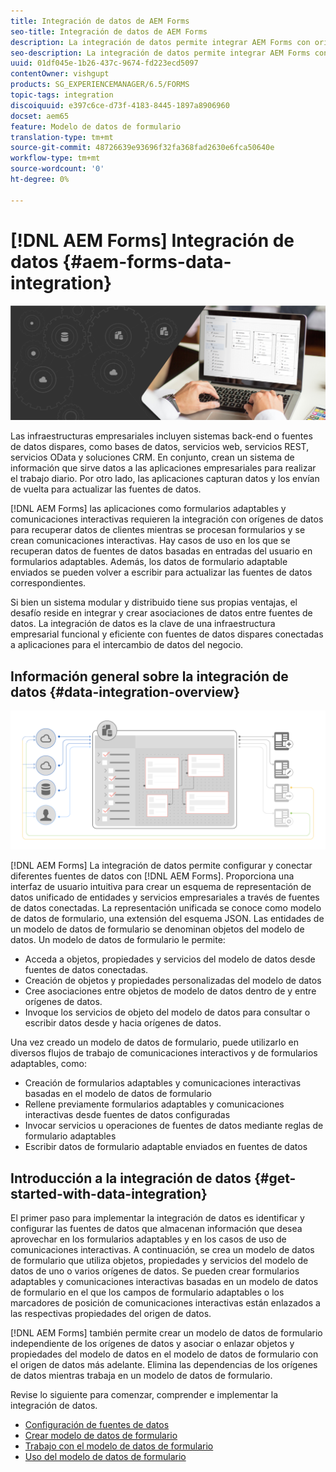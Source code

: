 ```yaml
---
title: Integración de datos de AEM Forms
seo-title: Integración de datos de AEM Forms
description: La integración de datos permite integrar AEM Forms con orígenes de datos dispares y crear un modelo de datos de formulario para crear y trabajar con formularios adaptables y comunicaciones interactivas.
seo-description: La integración de datos permite integrar AEM Forms con orígenes de datos dispares y crear un modelo de datos de formulario para crear y trabajar con formularios adaptables y comunicaciones interactivas.
uuid: 01df045e-1b26-437c-9674-fd223ecd5097
contentOwner: vishgupt
products: SG_EXPERIENCEMANAGER/6.5/FORMS
topic-tags: integration
discoiquuid: e397c6ce-d73f-4183-8445-1897a8906960
docset: aem65
feature: Modelo de datos de formulario
translation-type: tm+mt
source-git-commit: 48726639e93696f32fa368fad2630e6fca50640e
workflow-type: tm+mt
source-wordcount: '0'
ht-degree: 0%

---
```



# [!DNL AEM Forms] Integración de datos  {#aem-forms-data-integration}

![](do-not-localize/data-integeration.png)

Las infraestructuras empresariales incluyen sistemas back-end o fuentes de datos dispares, como bases de datos, servicios web, servicios REST, servicios OData y soluciones CRM. En conjunto, crean un sistema de información que sirve datos a las aplicaciones empresariales para realizar el trabajo diario. Por otro lado, las aplicaciones capturan datos y los envían de vuelta para actualizar las fuentes de datos.

[!DNL AEM Forms] las aplicaciones como formularios adaptables y comunicaciones interactivas requieren la integración con orígenes de datos para recuperar datos de clientes mientras se procesan formularios y se crean comunicaciones interactivas. Hay casos de uso en los que se recuperan datos de fuentes de datos basadas en entradas del usuario en formularios adaptables. Además, los datos de formulario adaptable enviados se pueden volver a escribir para actualizar las fuentes de datos correspondientes.

Si bien un sistema modular y distribuido tiene sus propias ventajas, el desafío reside en integrar y crear asociaciones de datos entre fuentes de datos. La integración de datos es la clave de una infraestructura empresarial funcional y eficiente con fuentes de datos dispares conectadas a aplicaciones para el intercambio de datos del negocio.

## Información general sobre la integración de datos {#data-integration-overview}

![aem-forms-data-integration](assets/aem-forms-data-integeration.png)

[!DNL AEM Forms] La integración de datos permite configurar y conectar diferentes fuentes de datos con  [!DNL AEM Forms]. Proporciona una interfaz de usuario intuitiva para crear un esquema de representación de datos unificado de entidades y servicios empresariales a través de fuentes de datos conectadas. La representación unificada se conoce como modelo de datos de formulario, una extensión del esquema JSON. Las entidades de un modelo de datos de formulario se denominan objetos del modelo de datos. Un modelo de datos de formulario le permite:

* Acceda a objetos, propiedades y servicios del modelo de datos desde fuentes de datos conectadas.
* Creación de objetos y propiedades personalizadas del modelo de datos
* Cree asociaciones entre objetos de modelo de datos dentro de y entre orígenes de datos.
* Invoque los servicios de objeto del modelo de datos para consultar o escribir datos desde y hacia orígenes de datos.

Una vez creado un modelo de datos de formulario, puede utilizarlo en diversos flujos de trabajo de comunicaciones interactivos y de formularios adaptables, como:

* Creación de formularios adaptables y comunicaciones interactivas basadas en el modelo de datos de formulario
* Rellene previamente formularios adaptables y comunicaciones interactivas desde fuentes de datos configuradas
* Invocar servicios u operaciones de fuentes de datos mediante reglas de formulario adaptables
* Escribir datos de formulario adaptable enviados en fuentes de datos

## Introducción a la integración de datos {#get-started-with-data-integration}

El primer paso para implementar la integración de datos es identificar y configurar las fuentes de datos que almacenan información que desea aprovechar en los formularios adaptables y en los casos de uso de comunicaciones interactivas. A continuación, se crea un modelo de datos de formulario que utiliza objetos, propiedades y servicios del modelo de datos de uno o varios orígenes de datos. Se pueden crear formularios adaptables y comunicaciones interactivas basadas en un modelo de datos de formulario en el que los campos de formulario adaptables o los marcadores de posición de comunicaciones interactivas están enlazados a las respectivas propiedades del origen de datos.

[!DNL AEM Forms] también permite crear un modelo de datos de formulario independiente de los orígenes de datos y asociar o enlazar objetos y propiedades del modelo de datos en el modelo de datos de formulario con el origen de datos más adelante. Elimina las dependencias de los orígenes de datos mientras trabaja en un modelo de datos de formulario.

Revise lo siguiente para comenzar, comprender e implementar la integración de datos.

* [Configuración de fuentes de datos](../../forms/using/configure-data-sources.md)
* [Crear modelo de datos de formulario](../../forms/using/create-form-data-models.md)
* [Trabajo con el modelo de datos de formulario](../../forms/using/work-with-form-data-model.md)
* [Uso del modelo de datos de formulario](../../forms/using/using-form-data-model.md)

